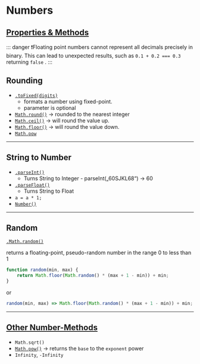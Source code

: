 # Numbers

## [Properties & Methods](https://developer.mozilla.org/en-US/docs/Web/JavaScript/Reference/Global_Objects/Number)

::: danger
❗️Floating point numbers cannot represent all decimals precisely in binary. This can lead to unexpected results, such as `0.1 + 0.2 === 0.3` returning `false` . 
::: 

## Rounding

- [`.toFixed(digits)`](https://developer.mozilla.org/en-US/docs/Web/JavaScript/Reference/Global_Objects/Number/toFixed) 
  - formats a number using fixed-point. 
  - parameter is optional
- [`Math.round()`]( https://developer.mozilla.org/en-US/docs/Web/JavaScript/Reference/Global_Objects/Math/round) -> rounded to the nearest integer
- [`Math.ceil()`](https://developer.mozilla.org/en-US/docs/Web/JavaScript/Reference/Global_Objects/Math/ceil) -> will round the value up.
- [`Math.floor()`](https://developer.mozilla.org/en-US/docs/Web/JavaScript/Reference/Global_Objects/Math/floor) -> will round the value down.
- [`Math.pow`](https://developer.mozilla.org/en-US/docs/Web/JavaScript/Reference/Global_Objects/Math/pow)

------

## String to Number

- [`.parseInt()`](https://developer.mozilla.org/en-US/docs/Web/JavaScript/Reference/Global_Objects/Number/parseInt)
  - Turns String to Integer - parseInt(„60SJKL68“) -> 60
- [`.parseFloat()`](https://developer.mozilla.org/en-US/docs/Web/JavaScript/Reference/Global_Objects/Number/parseFloat)
  - Turns String to Float
- `a = a * 1;`
- [`Number()`](https://developer.mozilla.org/en-US/docs/Web/JavaScript/Reference/Global_Objects/Number/Number)

------

## Random

[`.Math.random()`](https://developer.mozilla.org/en-US/docs/Web/JavaScript/Reference/Global_Objects/Math/random)

returns a floating-point, pseudo-random number in the range 0 to less than 1

```js
function random(min, max) {
    return Math.floor(Math.random() * (max + 1 - min)) + min;
}
```

or

```js
random(min, max) => Math.floor(Math.random() * (max + 1 - min)) + min;
```

------

## [Other Number-Methods](https://developer.mozilla.org/en-US/docs/Web/JavaScript/Reference/Global_Objects/Math)

- `Math.sqrt()`
- [`Math.pow()`](https://developer.mozilla.org/en-US/docs/Web/JavaScript/Reference/Global_Objects/Math/pow) -> returns the `base` to the `exponent` power
- `Infinity`, `-Infinity`

